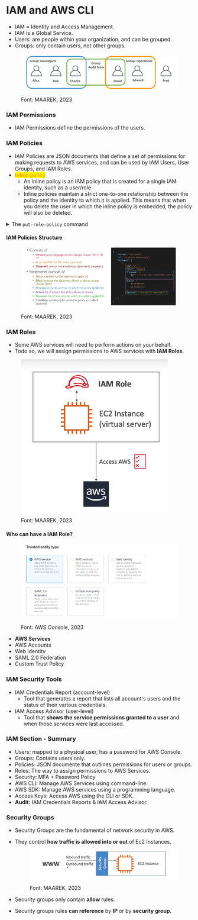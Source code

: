 # IAM and AWS CLI

* IAM = Identity and Access Management.
* IAM is a Global Service.
* Users: are people within your organization, and can be grouped.
* Groups: only contain users, not other groups.

<figure><img src="../../.gitbook/assets/image (9) (1) (1) (1) (1).png" alt=""><figcaption><p>Font: MAAREK, 2023</p></figcaption></figure>

### IAM Permissions

* IAM Permissions define the permissions of the users.

### IAM Policies

* IAM Policies are JSON documents that define a set of permissions for making requests to AWS services, and can be used by IAM Users, User Groups, and IAM Roles.
* <mark style="color:orange;">**Inline policy**</mark>
  * An inline policy is an IAM policy that is created for a single IAM identity, such as a user/role.&#x20;
  * Inline policies maintain a strict one-to-one relationship between the policy and the identity to which it is applied. This means that when you delete the user in which the inline policy is embedded, the policy will also be deleted.

<details>

<summary>The <code>put-role-policy</code> command</summary>

[The `put-role-policy` command in AWS CLI is used to add or update an inline policy document that is embedded in a specified IAM role](https://docs.aws.amazon.com/cli/latest/reference/iam/put-role-policy.html). [When you embed an inline policy in a role, the inline policy is used as part of the role’s access (permissions) policy](https://docs.aws.amazon.com/cli/latest/reference/iam/put-role-policy.html).

Here’s an example of how to use the `put-role-policy` command:

```bash
aws iam put-role-policy --role-name Test-Role --policy-name ExamplePolicy --policy-document file://AdminPolicy.json
```

[In this example, the policy is defined as a JSON document in the `AdminPolicy.json` file](https://awscli.amazonaws.com/v2/documentation/api/2.4.18/reference/iam/put-role-policy.html). [The `--role-name` parameter specifies the name of the role to associate the policy with, and the `--policy-name` parameter specifies the name of the policy document](https://docs.aws.amazon.com/cli/latest/reference/iam/put-role-policy.html).

Please note that the role’s trust policy is created at the same time as the role, using `CreateRole`. [You can update a role’s trust policy using `UpdateAssumeRolePolicy`](about:blank#). [For more information about roles, see IAM roles in the IAM User Guide](about:blank#).

</details>

#### IAM Policies Structure

<figure><img src="../../.gitbook/assets/image (1) (1) (1) (1) (1) (1) (1) (1) (1).png" alt=""><figcaption><p>Font: MAAREK, 2023</p></figcaption></figure>

### IAM Roles

* Some AWS services will need to perform actions on your behalf.
* Todo so, we will assign permissions to AWS services with **IAM Roles**.&#x20;

<figure><img src="../../.gitbook/assets/image (2) (1) (1) (1) (1) (1) (1).png" alt=""><figcaption><p>Font: MAAREK, 2023</p></figcaption></figure>

#### Who can have a IAM Role?

<figure><img src="../../.gitbook/assets/image (3) (1) (1) (1) (1) (1) (1).png" alt=""><figcaption><p>Font: AWS Console, 2023</p></figcaption></figure>

* **AWS Services**
* AWS Accounts
* Web identity
* SAML 2.0 Federation
* Custom Trust Policy

### IAM Security Tools

* IAM Credentials Report (account-level)
  * Tool that generates a report that lists all account's users and the status of their various credentials.
* IAM Access Advisor (user-level)
  * Tool that **shows the service permissions granted to a user** and when those services were last accessed.

### IAM Section - Summary

* Users: mapped to a physical user, has a password for AWS Console.
* Groups: Contains users only.
* Policies: JSON documente that outlines permissions for users or groups.
* Roles: The way to assign permissions to AWS Services.
* Security: MFA + Password Policy
* AWS CLI: Manage AWS Services using command-line.
* AWS SDK: Manage AWS services using a programming language.
* Access Keys: Access AWS using the CLI or SDK.
* **Audit:** IAM Credentials Reports & IAM Access Advisor.

### Security Groups

* Security Groups are the fundamental of network security in AWS.
*   They control **how traffic is allowed into or out** of Ec2 Instances.





    <figure><img src="../../.gitbook/assets/image (5) (1) (1) (1) (1) (1) (1).png" alt=""><figcaption><p>Font: MAAREK, 2023</p></figcaption></figure>
* Security groups only contain **allow** rules.
* Security groups rules **can reference** by **IP** or by **security group.**

